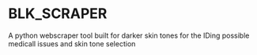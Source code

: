 # BLK_SCRAPER
A python webscraper tool built for darker skin tones for the IDing possible medicall issues and skin tone selection 
